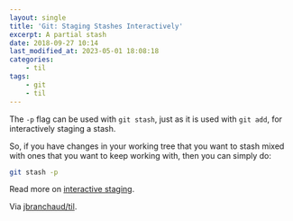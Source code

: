```yaml
---
layout: single
title: 'Git: Staging Stashes Interactively'
excerpt: A partial stash
date: 2018-09-27 10:14
last_modified_at: 2023-05-01 18:08:18
categories:
    - til
tags:
    - git
    - til
---
```


The `-p` flag can be used with `git stash`, just as it is used with `git add`,
for interactively staging a stash.

So, if you have changes in your working tree that you want to stash mixed
with ones that you want to keep working with, then you can simply do:

```bash
git stash -p
```

Read more on [interactive
staging](https://git-scm.com/book/en/v2/Git-Tools-Interactive-Staging).

Via [jbranchaud/til](https://github.com/jbranchaud/til).
